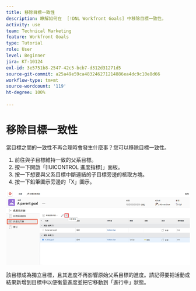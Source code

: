 ```yaml
---
title: 移除目標一致性
description: 瞭解如何在  [!DNL Workfront Goals] 中移除目標一致性。
activity: use
team: Technical Marketing
feature: Workfront Goals
type: Tutorial
role: User
level: Beginner
jira: KT-10124
exl-id: 3e5751b8-2547-42c5-bcb7-d312d31271d5
source-git-commit: a25a49e59ca483246271214886ea4dc9c10e8d66
workflow-type: tm+mt
source-wordcount: '119'
ht-degree: 100%

---
```


# 移除目標一致性

當目標之間的一致性不再合理時會發生什麼事？您可以移除目標一致性。

1. 前往與子目標維持一致的父系目標。
1. 按一下開啟「[!UICONTROL 進度指標]」面板。
1. 按一下想要與父系目標中斷連結的子目標旁邊的核取方塊。
1. 按一下鉛筆圖示旁邊的「X」圖示。

![螢幕擷圖顯示[!UICONTROL 移除一致性]選項，位於 [!DNL Workfront Goals]](assets/08-workfront-goals-remove-goal-alignment.png)

該目標成為獨立目標，且其進度不再影響原始父系目標的進度。請記得要把活動或結果新增到目標中以便衡量進度並把它移動到「進行中」狀態。

